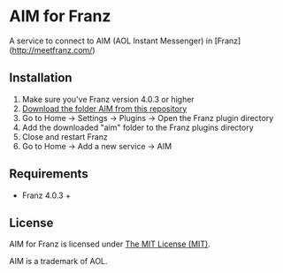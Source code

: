 # AIM for Franz

A service to connect to AIM (AOL Instant Messenger) in [Franz] (http://meetfranz.com/)


## Installation

1. Make sure you've Franz version 4.0.3 or higher
2. [Download the folder AIM from this repository](https://github.com/bshensky/franz-aim/archive/master.zip)
3. Go to Home -> Settings -> Plugins -> Open the Franz plugin directory
4. Add the downloaded "aim" folder to the Franz plugins directory
5. Close and restart Franz
6. Go to Home -> Add a new service -> AIM


## Requirements

- Franz 4.0.3 +


## License

AIM for Franz is licensed under [The MIT License (MIT)](LICENSE.md). 

AIM is a trademark of AOL.

